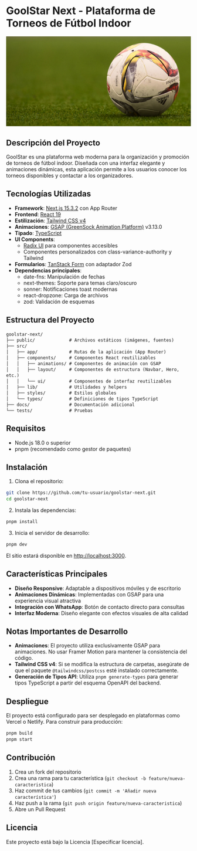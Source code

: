 # GoolStar Next - Plataforma de Torneos de Fútbol Indoor

![GoolStar Logo](/public/images/pelota.webp)

## Descripción del Proyecto

GoolStar es una plataforma web moderna para la organización y promoción de torneos de fútbol indoor. Diseñada con una interfaz elegante y animaciones dinámicas, esta aplicación permite a los usuarios conocer los torneos disponibles y contactar a los organizadores.

## Tecnologías Utilizadas

- **Framework**: [Next.js 15.3.2](https://nextjs.org/) con App Router
- **Frontend**: [React 19](https://react.dev/)
- **Estilización**: [Tailwind CSS v4](https://tailwindcss.com/)
- **Animaciones**: [GSAP (GreenSock Animation Platform)](https://greensock.com/gsap/) v3.13.0
- **Tipado**: [TypeScript](https://www.typescriptlang.org/)
- **UI Components**: 
  - [Radix UI](https://www.radix-ui.com/) para componentes accesibles
  - Componentes personalizados con class-variance-authority y Tailwind
- **Formularios**: [TanStack Form](https://tanstack.com/form/latest) con adaptador Zod
- **Dependencias principales**:
  - date-fns: Manipulación de fechas
  - next-themes: Soporte para temas claro/oscuro
  - sonner: Notificaciones toast modernas
  - react-dropzone: Carga de archivos
  - zod: Validación de esquemas

## Estructura del Proyecto

```
goolstar-next/
├── public/             # Archivos estáticos (imágenes, fuentes)
├── src/
│   ├── app/            # Rutas de la aplicación (App Router)
│   ├── components/     # Componentes React reutilizables
│   │   ├── animations/ # Componentes de animación con GSAP
│   │   ├── layout/     # Componentes de estructura (Navbar, Hero, etc.)
│   │   └── ui/         # Componentes de interfaz reutilizables
│   ├── lib/            # Utilidades y helpers
│   ├── styles/         # Estilos globales
│   └── types/          # Definiciones de tipos TypeScript
├── docs/               # Documentación adicional
└── tests/              # Pruebas
```

## Requisitos

- Node.js 18.0 o superior
- pnpm (recomendado como gestor de paquetes)

## Instalación

1. Clona el repositorio:
```bash
git clone https://github.com/tu-usuario/goolstar-next.git
cd goolstar-next
```

2. Instala las dependencias:
```bash
pnpm install
```

3. Inicia el servidor de desarrollo:
```bash
pnpm dev
```

El sitio estará disponible en [http://localhost:3000](http://localhost:3000).

## Características Principales

- **Diseño Responsive**: Adaptable a dispositivos móviles y de escritorio
- **Animaciones Dinámicas**: Implementadas con GSAP para una experiencia visual atractiva
- **Integración con WhatsApp**: Botón de contacto directo para consultas
- **Interfaz Moderna**: Diseño elegante con efectos visuales de alta calidad

## Notas Importantes de Desarrollo

- **Animaciones**: El proyecto utiliza exclusivamente GSAP para animaciones. No usar Framer Motion para mantener la consistencia del código.
- **Tailwind CSS v4**: Si se modifica la estructura de carpetas, asegúrate de que el paquete `@tailwindcss/postcss` esté instalado correctamente.
- **Generación de Tipos API**: Utiliza `pnpm generate-types` para generar tipos TypeScript a partir del esquema OpenAPI del backend.

## Despliegue

El proyecto está configurado para ser desplegado en plataformas como Vercel o Netlify. Para construir para producción:

```bash
pnpm build
pnpm start
```

## Contribución

1. Crea un fork del repositorio
2. Crea una rama para tu característica (`git checkout -b feature/nueva-caracteristica`)
3. Haz commit de tus cambios (`git commit -m 'Añadir nueva característica'`)
4. Haz push a la rama (`git push origin feature/nueva-caracteristica`)
5. Abre un Pull Request

## Licencia

Este proyecto está bajo la Licencia [Especificar licencia].
